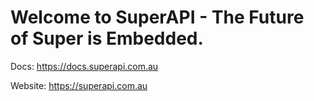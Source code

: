 # Welcome to SuperAPI - The Future of Super is Embedded.

Docs: https://docs.superapi.com.au

Website: https://superapi.com.au
